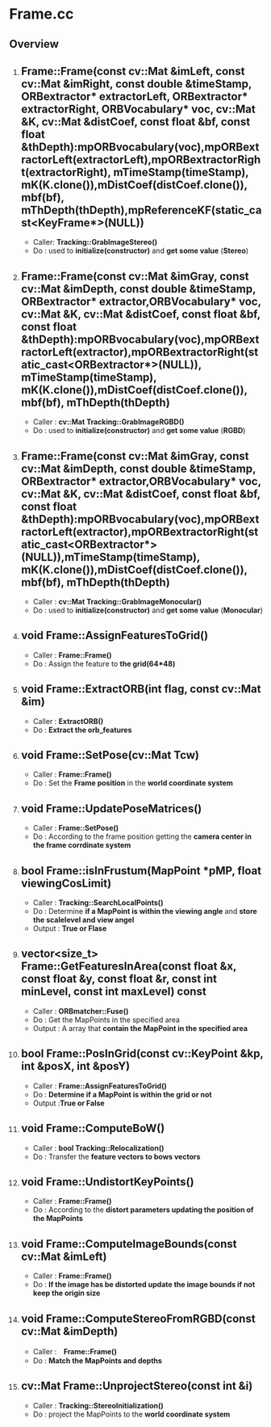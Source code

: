 # Frame.cc 

## Overview
1. ## Frame::Frame(const cv::Mat &imLeft, const cv::Mat &imRight, const double &timeStamp, ORBextractor* extractorLeft, ORBextractor* extractorRight, ORBVocabulary* voc, cv::Mat &K, cv::Mat &distCoef, const float &bf, const float &thDepth):mpORBvocabulary(voc),mpORBextractorLeft(extractorLeft),mpORBextractorRight(extractorRight), mTimeStamp(timeStamp), mK(K.clone()),mDistCoef(distCoef.clone()), mbf(bf), mThDepth(thDepth),mpReferenceKF(static_cast<KeyFrame*>(NULL))
    * Caller: **Tracking::GrabImageStereo()**
    * Do : used to **initialize(constructor)** and **get some value** (**Stereo**)

2. ##  Frame::Frame(const cv::Mat &imGray, const cv::Mat &imDepth, const double &timeStamp, ORBextractor* extractor,ORBVocabulary* voc, cv::Mat &K, cv::Mat &distCoef, const float &bf, const float &thDepth):mpORBvocabulary(voc),mpORBextractorLeft(extractor),mpORBextractorRight(static_cast<ORBextractor*>(NULL)), mTimeStamp(timeStamp), mK(K.clone()),mDistCoef(distCoef.clone()), mbf(bf), mThDepth(thDepth)
    * Caller : **cv::Mat Tracking::GrabImageRGBD()**
    * Do :  used to **initialize(constructor)** and **get some value** (**RGBD**)

3. ## Frame::Frame(const cv::Mat &imGray, const cv::Mat &imDepth, const double &timeStamp, ORBextractor* extractor,ORBVocabulary* voc, cv::Mat &K, cv::Mat &distCoef, const float &bf, const float &thDepth):mpORBvocabulary(voc),mpORBextractorLeft(extractor),mpORBextractorRight(static_cast<ORBextractor*>(NULL)),mTimeStamp(timeStamp), mK(K.clone()),mDistCoef(distCoef.clone()), mbf(bf), mThDepth(thDepth)
    * Caller : **cv::Mat Tracking::GrabImageMonocular()**
    * Do : used to **initialize(constructor)** and **get some value** (**Monocular**)

4. ## void Frame::AssignFeaturesToGrid() 
    * Caller : **Frame::Frame()**
    * Do : Assign the feature to **the grid(64*48)**

5. ## void Frame::ExtractORB(int flag, const cv::Mat &im)
    * Caller : **ExtractORB()**
    * Do : **Extract the orb_features**

6. ## void Frame::SetPose(cv::Mat Tcw)
    * Caller : **Frame::Frame()**
    * Do : Set the **Frame position** in the **world coordinate system**

7. ## void Frame::UpdatePoseMatrices()
    * Caller : **Frame::SetPose()**
    * Do : According to the frame position getting the **camera center in the frame corrdinate system** 

8. ## bool Frame::isInFrustum(MapPoint *pMP, float viewingCosLimit)
    * Caller : **Tracking::SearchLocalPoints()**
    * Do : Determine **if a MapPoint is within the viewing angle** and **store the scalelevel and view angel**
    * Output : **True or Flase**

9. ## vector<size_t> Frame::GetFeaturesInArea(const float &x, const float  &y, const float  &r, const int minLevel, const int maxLevel) const
    * Caller : **ORBmatcher::Fuse()**
    * Do : Get the MapPoints in the specified area
    * Output : A array that **contain the MapPoint in the specified area**

10. ## bool Frame::PosInGrid(const cv::KeyPoint &kp, int &posX, int &posY)
    * Caller : **Frame::AssignFeaturesToGrid()**
    * Do : **Determine if a MapPoint is within the grid or not**
    * Output :**True or False**

11. ## void Frame::ComputeBoW()
    *  Caller : **bool Tracking::Relocalization()**
    *  Do : Transfer the **feature vectors to bows vectors**

12. ## void Frame::UndistortKeyPoints()
    * Caller : **Frame::Frame()**
    * Do : According to the **distort parameters updating the position of the MapPoints**

13. ## void Frame::ComputeImageBounds(const cv::Mat &imLeft)
    * Caller : **Frame::Frame()**
    * Do : **If the image has be distorted update the image bounds if not keep the origin size**

14. ## void Frame::ComputeStereoFromRGBD(const cv::Mat &imDepth)
    * Caller :　**Frame::Frame()**
    * Do : **Match the MapPoints and depths**
    
15. ## cv::Mat Frame::UnprojectStereo(const int &i)
    * Caller : **Tracking::StereoInitialization()**
    * Do :  project the MapPoints to the **world coordinate system**